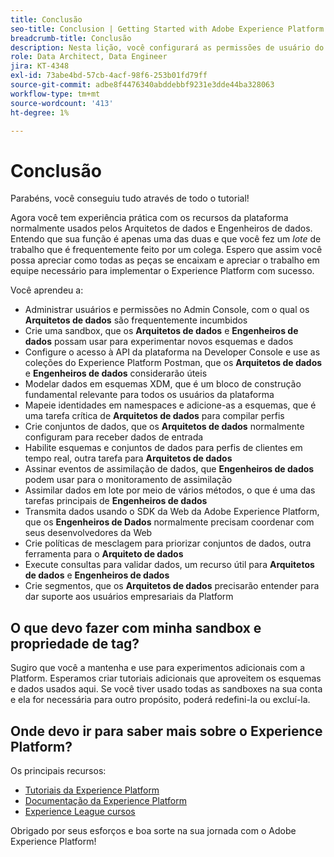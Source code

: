 ```yaml
---
title: Conclusão
seo-title: Conclusion | Getting Started with Adobe Experience Platform for Data Architects and Data Engineers
breadcrumb-title: Conclusão
description: Nesta lição, você configurará as permissões de usuário do Adobe Experience Platform usando Adobe Admin Console.
role: Data Architect, Data Engineer
jira: KT-4348
exl-id: 73abe4bd-57cb-4acf-98f6-253b01fd79ff
source-git-commit: adbe8f4476340abddebbf9231e3dde44ba328063
workflow-type: tm+mt
source-wordcount: '413'
ht-degree: 1%

---
```


# Conclusão

<!--5min-->

Parabéns, você conseguiu tudo através de todo o tutorial!

Agora você tem experiência prática com os recursos da plataforma normalmente usados pelos Arquitetos de dados e Engenheiros de dados. Entendo que sua função é apenas uma das duas e que você fez um _lote_ de trabalho que é frequentemente feito por um colega. Espero que assim você possa apreciar como todas as peças se encaixam e apreciar o trabalho em equipe necessário para implementar o Experience Platform com sucesso.

Você aprendeu a:

* Administrar usuários e permissões no Admin Console, com o qual os **Arquitetos de dados** são frequentemente incumbidos
* Crie uma sandbox, que os **Arquitetos de dados** e **Engenheiros de dados** possam usar para experimentar novos esquemas e dados
* Configure o acesso à API da plataforma na Developer Console e use as coleções do Experience Platform Postman, que os **Arquitetos de dados** e **Engenheiros de dados** considerarão úteis
* Modelar dados em esquemas XDM, que é um bloco de construção fundamental relevante para todos os usuários da plataforma
* Mapeie identidades em namespaces e adicione-as a esquemas, que é uma tarefa crítica de **Arquitetos de dados** para compilar perfis
* Crie conjuntos de dados, que os **Arquitetos de dados** normalmente configuram para receber dados de entrada
* Habilite esquemas e conjuntos de dados para perfis de clientes em tempo real, outra tarefa para **Arquitetos de dados**
* Assinar eventos de assimilação de dados, que **Engenheiros de dados** podem usar para o monitoramento de assimilação
* Assimilar dados em lote por meio de vários métodos, o que é uma das tarefas principais de **Engenheiros de dados**
* Transmita dados usando o SDK da Web da Adobe Experience Platform, que os **Engenheiros de Dados** normalmente precisam coordenar com seus desenvolvedores da Web
* Crie políticas de mesclagem para priorizar conjuntos de dados, outra ferramenta para o **Arquiteto de dados**
* Execute consultas para validar dados, um recurso útil para **Arquitetos de dados** e **Engenheiros de dados**
* Crie segmentos, que os **Arquitetos de dados** precisarão entender para dar suporte aos usuários empresariais da Platform



## O que devo fazer com minha sandbox e propriedade de tag?

Sugiro que você a mantenha e use para experimentos adicionais com a Platform. Esperamos criar tutoriais adicionais que aproveitem os esquemas e dados usados aqui. Se você tiver usado todas as sandboxes na sua conta e ela for necessária para outro propósito, poderá redefini-la ou excluí-la.

## Onde devo ir para saber mais sobre o Experience Platform?

Os principais recursos:

* [Tutoriais da Experience Platform](https://experienceleague.adobe.com/docs/platform-learn/tutorials/overview.html)
* [Documentação da Experience Platform](https://experienceleague.adobe.com/docs/experience-platform/landing/home.html?lang=pt-BR)
* [Experience League cursos](https://experienceleague.adobe.com/?lang=pt-BR#dashboard/learning)

Obrigado por seus esforços e boa sorte na sua jornada com o Adobe Experience Platform!
